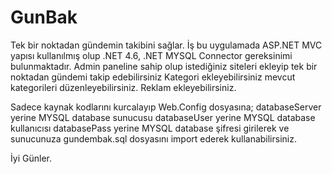 # GunBak
Tek bir noktadan gündemin takibini sağlar.
İş bu uygulamada ASP.NET MVC yapısı kullanılmış olup .NET 4.6, .NET MYSQL Connector gereksinimi bulunmaktadır.
Admin paneline sahip olup istediğiniz siteleri ekleyip tek bir noktadan gündemi takip edebilirsiniz
Kategori ekleyebilirsiniz mevcut kategorileri düzenleyebilirsiniz.
Reklam ekleyebilirsiniz.


Sadece kaynak kodlarını kurcalayıp Web.Config dosyasına;
databaseServer yerine MYSQL database sunucusu
databaseUser yerine MYSQL database kullanıcısı
databasePass yerine MYSQL database şifresi girilerek ve sunucunuza gundembak.sql dosyasını import ederek kullanabilirsiniz.

İyi Günler.
